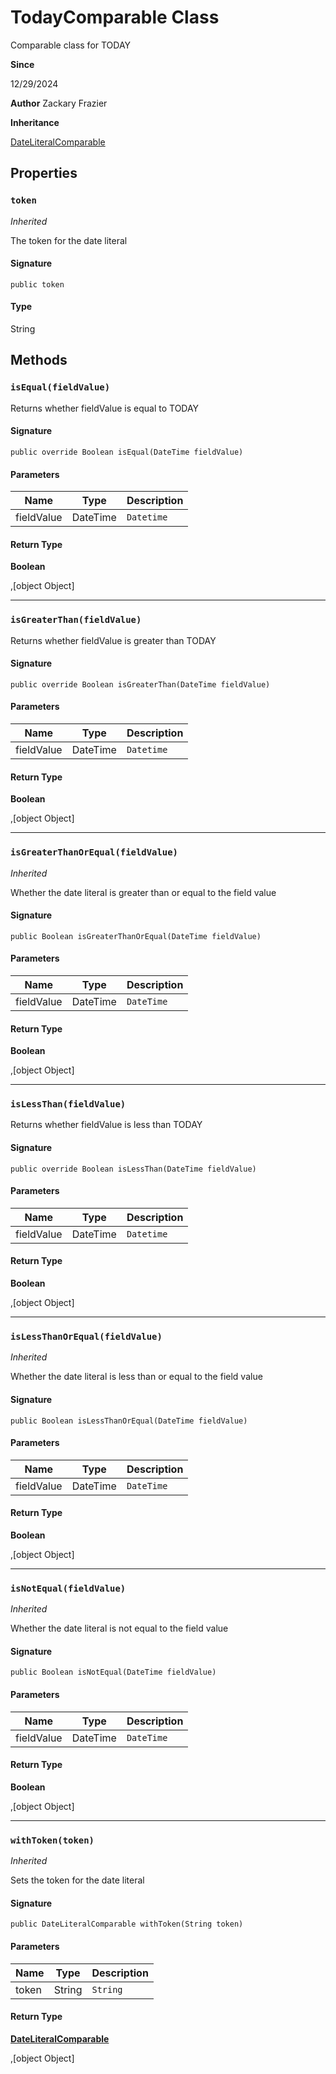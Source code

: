# TodayComparable Class

Comparable class for TODAY

**Since** 

12/29/2024

**Author** Zackary Frazier

**Inheritance**

[DateLiteralComparable](DateLiteralComparable.md)

## Properties
### `token`

*Inherited*

The token for the date literal

#### Signature
```apex
public token
```

#### Type
String

## Methods
### `isEqual(fieldValue)`

Returns whether fieldValue is equal to TODAY

#### Signature
```apex
public override Boolean isEqual(DateTime fieldValue)
```

#### Parameters
| Name | Type | Description |
|------|------|-------------|
| fieldValue | DateTime | `Datetime` |

#### Return Type
**Boolean**

,[object Object]

---

### `isGreaterThan(fieldValue)`

Returns whether fieldValue is greater than TODAY

#### Signature
```apex
public override Boolean isGreaterThan(DateTime fieldValue)
```

#### Parameters
| Name | Type | Description |
|------|------|-------------|
| fieldValue | DateTime | `Datetime` |

#### Return Type
**Boolean**

,[object Object]

---

### `isGreaterThanOrEqual(fieldValue)`

*Inherited*

Whether the date literal is greater than or equal to the field value

#### Signature
```apex
public Boolean isGreaterThanOrEqual(DateTime fieldValue)
```

#### Parameters
| Name | Type | Description |
|------|------|-------------|
| fieldValue | DateTime | `DateTime` |

#### Return Type
**Boolean**

,[object Object]

---

### `isLessThan(fieldValue)`

Returns whether fieldValue is less than TODAY

#### Signature
```apex
public override Boolean isLessThan(DateTime fieldValue)
```

#### Parameters
| Name | Type | Description |
|------|------|-------------|
| fieldValue | DateTime | `Datetime` |

#### Return Type
**Boolean**

,[object Object]

---

### `isLessThanOrEqual(fieldValue)`

*Inherited*

Whether the date literal is less than or equal to the field value

#### Signature
```apex
public Boolean isLessThanOrEqual(DateTime fieldValue)
```

#### Parameters
| Name | Type | Description |
|------|------|-------------|
| fieldValue | DateTime | `DateTime` |

#### Return Type
**Boolean**

,[object Object]

---

### `isNotEqual(fieldValue)`

*Inherited*

Whether the date literal is not equal to the field value

#### Signature
```apex
public Boolean isNotEqual(DateTime fieldValue)
```

#### Parameters
| Name | Type | Description |
|------|------|-------------|
| fieldValue | DateTime | `DateTime` |

#### Return Type
**Boolean**

,[object Object]

---

### `withToken(token)`

*Inherited*

Sets the token for the date literal

#### Signature
```apex
public DateLiteralComparable withToken(String token)
```

#### Parameters
| Name | Type | Description |
|------|------|-------------|
| token | String | `String` |

#### Return Type
**[DateLiteralComparable](DateLiteralComparable.md)**

,[object Object]